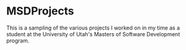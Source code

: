 # MSDProjects

This is a sampling of the various projects I worked on in my time as a student at the University of Utah's Masters of Software Development program.  
